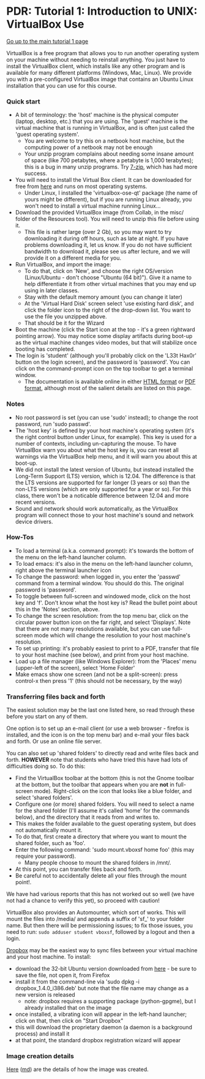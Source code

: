 PDR: Tutorial 1: Introduction to UNIX: VirtualBox Use
=====================================================

[Go up to the main tutorial 1 page](index.html)

VirtualBox is a free program that allows you to run another operating system on your machine without needing to reinstall anything.  You just have to install the VirtualBox client, which installs like any other program and is available for many different platforms (Windows, Mac, Linux).  We provide you with a pre-configured VirtualBox image that contains an Ubuntu Linux installation that you can use for this course.

### Quick start ###

- A bit of terminology: the 'host' machine is the physical computer (laptop, desktop, etc.) that you are using.  The 'guest' machine is the virtual machine that is running in VirtualBox, and is often just called the 'guest operating system'.
    - You are welcome to try this on a netbook host machine, but the computing power of a netbook may not be enough
    - Your unzip program complains about needing some insane amount of space (like 700 petabytes, where a petabyte is 1,000 terabytes); this is a bug in many unzip programs.  Try [7-zip](http://www.7-zip.org/), which has had more success.
- You will need to install the Virtual Box client.  It can be downloaded for free from [here](http://www.virtualbox.org/) and runs on most operating systems.
     - Under Linux, I installed the 'virtualbox-ose-qt' package (the name of yours might be different), but if you are running Linux already, you won't need to install a virtual machine running Linux...
- Download the provided VirtualBox image (from Collab, in the misc/ folder of the Resources tool).  You will need to unzip this file before using it.
    - This file is rather large (over 2 Gb), so you may want to try downloading it during off hours, such as late at night.  If you have problems downloading it, let us know.  If you do not have sufficient bandwidth to download it, please see us after lecture, and we will provide it on a different media for you.
- Run VirtualBox, and import the image:
    - To do that, click on 'New', and choose the right OS/version (Linux/Ubuntu - don't choose "Ubuntu (64 bit)").  Give it a name to help differentiate it from other virtual machines that you may end up using in later classes.
    - Stay with the default memory amount (you can change it later)
    - At the 'Virtual Hard Disk' screen select 'use existing hard disk', and click the folder icon to the right of the drop-down list.  You want to use the file you unzipped above.
    - That should be it for the Wizard
- Boot the machine (click the Start icon at the top - it's a green rightward pointing arrow).  You may notice some display artifacts during boot-up as the virtual machine changes video modes, but that will stabilize once booting has completed.
- The login is 'student' (although you'll probably click on the 'L33t Hax0r' button on the login screen), and the password is 'password'.  You can click on the command-prompt icon on the top toolbar to get a terminal window.
    - The documentation is available online in either [HTML format](http://www.virtualbox.org/manual/UserManual.html) or [PDF format](http://download.virtualbox.org/virtualbox/UserManual.pdf), although most of the salient details are listed on this page.

### Notes ###

- No root password is set (you can use 'sudo' instead); to change the root password, run 'sudo passwd'.
- The 'host key' is defined by your host machine's operating system (it's the right control button under Linux, for example).  This key is used for a number of contexts, including un-capturing the mouse.  To have VirtualBox warn you about what the host key is, you can reset all warnings via the VirtualBox help menu, and it will warn you about this at boot-up.
- We did not install the latest version of Ubuntu, but instead installed the Long-Term Support (LTS) version, which is 12.04.  The difference is that the LTS versions are supported for far longer (3 years or so) than the non-LTS versions (which are only supported for a year or so).  For this class, there won't be a noticable difference between 12.04 and more recent versions.
- Sound and network should work automatically, as the VirtualBox program will connect those to your host machine's sound and network device drivers.

### How-Tos ##
- To load a terminal (a.k.a. command prompt): it's towards the bottom of the menu on the left-hand launcher column.
- To load emacs: it's also in the menu on the left-hand launcher column, right above the terminal launcher icon
- To change the password: when logged in, you enter the 'passwd' command from a terminal window.  You should do this.  The original password is 'password'.
- To toggle between full-screen and windowed mode, click on the host key and 'f'.  Don't know what the host key is?  Read the bullet point about this in the 'Notes' section, above.
- To change the screen resolution: from the top menu bar, click on the circular power button icon on the far right, and select 'Displays'.  Note that there are not many resolutions available, but you can use full-screen mode which will change the resolution to your host machine's resolution.
- To set up printing: it's probably easiest to print to a PDF, transfer that file to your host machine (see below), and print from your host machine.
- Load up a file manager (like Windows Explorer): from the 'Places' menu (upper-left of the screen), select 'Home Folder'
- Make emacs show one screen (and not be a split-screen): press control-x then press '1' (this should not be necessary, by the way)


### Transferring files back and forth ###

The easiest solution may be the last one listed here, so read through these before you start on any of them.

One option is to set up an e-mail client (or use a web browser - firefox is installed, and the icon is on the top menu bar) and e-mail your files back and forth.  Or use an online file server.

You can also set up 'shared folders' to directly read and write files back and forth.  **HOWEVER** note that students who have tried this have had lots of difficulties doing so.  To do this:

- Find the VirtualBox toolbar at the bottom (this is not the Gnome toolbar at the bottom, but the toolbar that appears when you are **not** in full-screen mode).  Right-click on the icon that looks like a blue folder, and select 'shared folders'.
- Configure one (or more) shared folders.  You will need to select a name for the shared folder (I'll assume it's called 'home' for the commands below), and the directory that it reads from and writes to.
- This makes the folder available to the guest operating system, but does not automatically mount it.
- To do that, first create a directory that where you want to mount the shared folder, such as 'foo'.
- Enter the following command: 'sudo mount.vboxsf home foo' (this may require your password).
    - Many people choose to mount the shared folders in /mnt/.
- At this point, you can transfer files back and forth.
- Be careful not to accidentally delete all your files through the mount point!.

We have had various reports that this has not worked out so well (we have not had a chance to verify this yet), so proceed with caution!

VirtualBox also provides an Automounter, which sort of works.  This will mount the files into /media/ and appends a suffix of 'sf_' to your folder name. But then there will be permissioning issues; to fix those issues, you need to run: `sudo adduser student vboxsf`, followed by a logout and then a login.

[Dropbox](http://dropbox.com) may be the easiest way to sync files between your virtual machine and your host machine.  To install:

- download the 32-bit Ubuntu version downloaded from [here](https://www.dropbox.com/install?os=lnx) - be sure to save the file, not open it, from Firefox
- install it from the command-line via 'sudo dpkg -i dropbox_1.4.0_i386.deb' but note that the file name may change as a new version is released
    - note: dropbox requires a supporting package (python-gpgme), but I already installed that on the image
- once installed, a vibrating icon will appear in the left-hand launcher; click on that, then click on "Start Dropbox"
- this will download the proprietary daemon (a daemon is a background process) and install it
- at that point, the standard dropbox registration wizard will appear


### Image creation details ###

[Here](vb-image-details.html) ([md](vb-image-details.md)) are the details of how the image was created.
